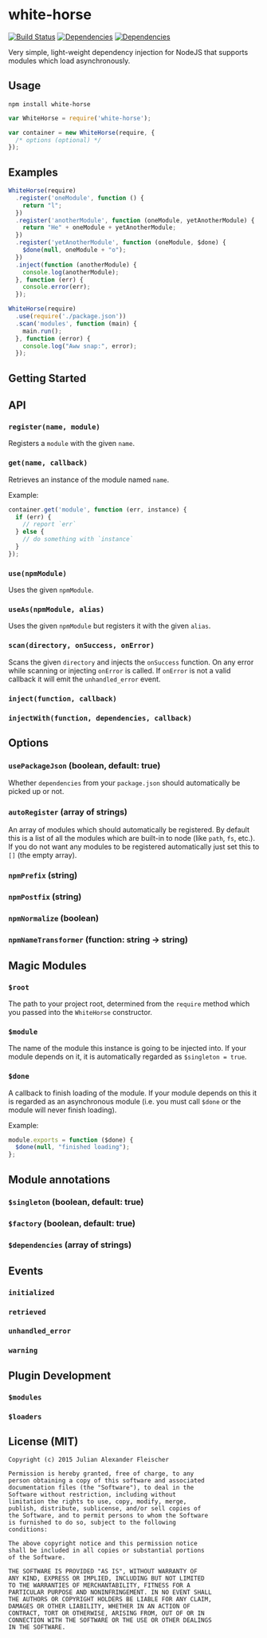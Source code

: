 # white-horse

[![Build Status](https://travis-ci.org/scravy/white-horse.svg?branch=master)](https://travis-ci.org/scravy/white-horse)
[![Dependencies](https://david-dm.org/scravy/white-horse.svg)](https://david-dm.org/scravy/white-horse#info=dependencies&view=table)
[![Dependencies](https://david-dm.org/scravy/white-horse/dev-status.svg)](https://david-dm.org/scravy/white-horse#info=devDependencies&view=table)


Very simple, light-weight dependency injection for NodeJS that supports modules which load asynchronously.


## Usage

    npm install white-horse

```JavaScript
var WhiteHorse = require('white-horse');

var container = new WhiteHorse(require, {
  /* options (optional) */
});
```


## Examples
   
```JavaScript
WhiteHorse(require)
  .register('oneModule', function () {
    return "l";
  })
  .register('anotherModule', function (oneModule, yetAnotherModule) {
    return "He" + oneModule + yetAnotherModule;
  })
  .register('yetAnotherModule', function (oneModule, $done) {
    $done(null, oneModule + "o");
  })
  .inject(function (anotherModule) {
    console.log(anotherModule);
  }, function (err) {
    console.error(err);
  });
```
    
```JavaScript
WhiteHorse(require)
  .use(require('./package.json'))
  .scan('modules', function (main) {
    main.run();
  }, function (error) {
    console.log("Aww snap:", error);
  });
```


## Getting Started


## API

### `register(name, module)`

Registers a `module` with the given `name`.

### `get(name, callback)`

Retrieves an instance of the module named `name`.

Example:

```JavaScript
container.get('module', function (err, instance) {
  if (err) {
    // report `err`
  } else {
    // do something with `instance`
  }
});
```

### `use(npmModule)`

Uses the given `npmModule`.

### `useAs(npmModule, alias)`

Uses the given `npmModule` but registers it with the given `alias`.

### `scan(directory, onSuccess, onError)`

Scans the given `directory` and injects the `onSuccess` function. On any error while scanning or injecting `onError` is called. If `onError` is not a valid callback it will emit the `unhandled_error` event.

### `inject(function, callback)`

### `injectWith(function, dependencies, callback)`


## Options

### `usePackageJson` (boolean, default: true)

Whether `dependencies` from your `package.json` should automatically be picked up or not.

### `autoRegister` (array of strings)

An array of modules which should automatically be registered.
By default this is a list of all the modules which are built-in to
node (like `path`, `fs`, etc.). If you do not want any modules to
be registered automatically just set this to `[]` (the empty array).

### `npmPrefix` (string)

### `npmPostfix` (string)

### `npmNormalize` (boolean)

### `npmNameTransformer` (function: string -> string)


## Magic Modules

### `$root`

The path to your project root, determined from the `require` method which you
passed into the `WhiteHorse` constructor.

### `$module`

The name of the module this instance is going to be injected into. If your module depends on it,
it is automatically regarded as `$singleton = true`.

### `$done`

A callback to finish loading of the module. If your module depends on this it is regarded as
an asynchronous module (i.e. you must call `$done` or the module will never finish loading).

Example:

```JavaScript
module.exports = function ($done) {
  $done(null, "finished loading");
};
```


## Module annotations

### `$singleton` (boolean, default: true)

### `$factory` (boolean, default: true)

### `$dependencies` (array of strings)


## Events

### `initialized`

### `retrieved`

### `unhandled_error`

### `warning`


## Plugin Development

### `$modules`

### `$loaders`


## License (MIT)

    Copyright (c) 2015 Julian Alexander Fleischer

    Permission is hereby granted, free of charge, to any
    person obtaining a copy of this software and associated
    documentation files (the "Software"), to deal in the
    Software without restriction, including without
    limitation the rights to use, copy, modify, merge,
    publish, distribute, sublicense, and/or sell copies of
    the Software, and to permit persons to whom the Software
    is furnished to do so, subject to the following
    conditions:

    The above copyright notice and this permission notice
    shall be included in all copies or substantial portions
    of the Software.

    THE SOFTWARE IS PROVIDED "AS IS", WITHOUT WARRANTY OF
    ANY KIND, EXPRESS OR IMPLIED, INCLUDING BUT NOT LIMITED
    TO THE WARRANTIES OF MERCHANTABILITY, FITNESS FOR A
    PARTICULAR PURPOSE AND NONINFRINGEMENT. IN NO EVENT SHALL
    THE AUTHORS OR COPYRIGHT HOLDERS BE LIABLE FOR ANY CLAIM,
    DAMAGES OR OTHER LIABILITY, WHETHER IN AN ACTION OF
    CONTRACT, TORT OR OTHERWISE, ARISING FROM, OUT OF OR IN
    CONNECTION WITH THE SOFTWARE OR THE USE OR OTHER DEALINGS
    IN THE SOFTWARE.

